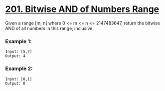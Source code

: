 # [201. Bitwise AND of Numbers Range](https://leetcode.com/problems/bitwise-and-of-numbers-range/)

Given a range [m, n] where 0 <= m <= n <= 2147483647, return the bitwise AND of all numbers in this range, inclusive.

### Example 1:
```
Input: [5,7]
Output: 4
```

### Example 2:
```
Input: [0,1]
Output: 0
```
